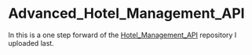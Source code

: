 # Advanced_Hotel_Management_API
In this is a one step forward of the [Hotel_Management_API](https://github.com/Estate360/Hotel_Management_API) repository I uploaded last. 
